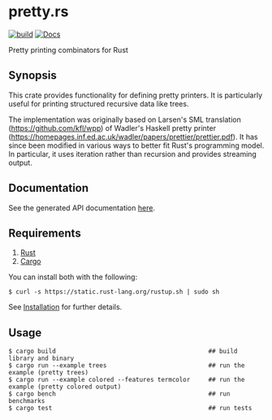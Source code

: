 # pretty.rs

[![build](https://github.com/Marwes/pretty.rs/actions/workflows/build.yml/badge.svg)](https://github.com/Marwes/pretty.rs/actions/workflows/build.yml)
[![Docs](https://docs.rs/pretty/badge.svg)](https://docs.rs/pretty)

Pretty printing combinators for Rust

## Synopsis

This crate provides functionality for defining pretty printers. It is
particularly useful for printing structured recursive data like trees.

The implementation was originally based on Larsen's SML translation
(https://github.com/kfl/wpp) of Wadler's Haskell pretty printer
(https://homepages.inf.ed.ac.uk/wadler/papers/prettier/prettier.pdf). It
has since been modified in various ways to better fit Rust's
programming model. In particular, it uses iteration rather than
recursion and provides streaming output.

## Documentation

See the generated API documentation [here](https://docs.rs/pretty).

## Requirements

1.   [Rust](https://www.rust-lang.org/)
2.   [Cargo](https://crates.io/)

You can install both with the following:

```
$ curl -s https://static.rust-lang.org/rustup.sh | sudo sh
```

See [Installation](https://doc.rust-lang.org/book/ch01-01-installation.html) for further details.

## Usage

```
$ cargo build                                          ## build library and binary
$ cargo run --example trees                            ## run the example (pretty trees)
$ cargo run --example colored --features termcolor     ## run the example (pretty colored output)
$ cargo bench                                          ## run benchmarks
$ cargo test                                           ## run tests
```
